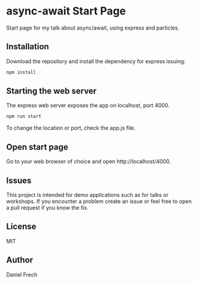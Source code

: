 # async-await Start Page

Start page for my talk about async/await, using express and particles.

## Installation

Download the repository and install the dependency for express issuing:

```bash
npm install
```

## Starting the web server

The express web server exposes the app on localhost, port 4000.

```bash
npm run start
```

To change the location or port, check the app.js file.

## Open start page

Go to your web browser of choice and open http://localhost/4000.

## Issues

This project is intended for demo applications such as for talks or workshops. If you encounter a problem create an issue or feel free to open a pull request if you know the fix.

## License

MIT

## Author

Daniel Frech

